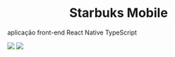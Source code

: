<h1 align="center">Starbuks Mobile</h1>

<p>aplicação front-end React Native TypeScript</p>

<div flex-direction="row">
<img src="https://img.shields.io/badge/-TypeScript-blue"/>
<img src="https://img.shields.io/badge/-React Native-blue"/>
</div>
